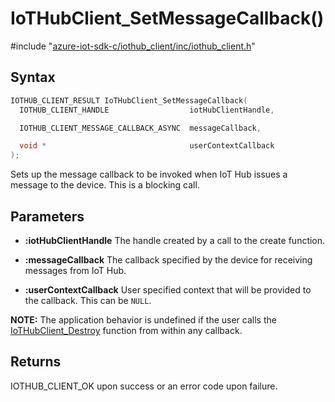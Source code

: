 # IoTHubClient_SetMessageCallback()

\#include "[azure-iot-sdk-c/iothub_client/inc/iothub_client.h](../iot-c-ref-iothub-client-h.md)"  

## Syntax

```C
IOTHUB_CLIENT_RESULT IoTHubClient_SetMessageCallback(
  IOTHUB_CLIENT_HANDLE                  iotHubClientHandle,

  IOTHUB_CLIENT_MESSAGE_CALLBACK_ASYNC  messageCallback,

  void *                                userContextCallback
);
```

Sets up the message callback to be invoked when IoT Hub issues a message to the device. This is a blocking call.

## Parameters
* **:iotHubClientHandle** The handle created by a call to the create function. 

* **:messageCallback** The callback specified by the device for receiving messages from IoT Hub. 

* **:userContextCallback** User specified context that will be provided to the callback. This can be `NULL`.

**NOTE:** The application behavior is undefined if the user calls the [IoTHubClient_Destroy](#iothub__client_8h_1a47fce212d1c5026e02ccd670242e1d83) function from within any callback.

## Returns
IOTHUB_CLIENT_OK upon success or an error code upon failure.

